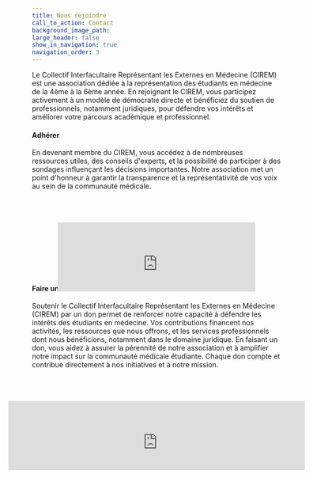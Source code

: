 ```yaml
---
title: Nous rejoindre
call_to_action: Contact
background_image_path:
large_header: false
show_in_navigation: true
navigation_order: 3
---
```


Le Collectif Interfacultaire Représentant les Externes en Médecine (CIREM) est une association dédiée à la représentation des étudiants en médecine de la 4ème à la 6ème année. En rejoignant le CIREM, vous participez activement à un modèle de démocratie directe et bénéficiez du soutien de professionnels, notamment juridiques, pour défendre vos intérêts et améliorer votre parcours académique et professionnel.

#### Adhérer

En devenant membre du CIREM, vous accédez à de nombreuses ressources utiles, des conseils d'experts, et la possibilité de participer à des sondages influençant les décisions importantes. Notre association met un point d'honneur à garantir la transparence et la représentativité de vos voix au sein de la communauté médicale.

<div style="display: flex; justify-content: center; margin-top: 100px;">
  <div style="transform: scale(2); transform-origin: center;">
    <iframe id="haWidget" allowtransparency="true" src="https://www.helloasso.com/associations/collectif-interfacultaire-representant-les-externes-en-medecine/adhesions/adhesion/widget-bouton" style="width: 200px; height: 70px; border: none;"></iframe>
  </div>
</div>

#### Faire un don

Soutenir le Collectif Interfacultaire Représentant les Externes en Médecine (CIREM) par un don permet de renforcer notre capacité à défendre les intérêts des étudiants en médecine. Vos contributions financent nos activités, les ressources que nous offrons, et les services professionnels dont nous bénéficions, notamment dans le domaine juridique. En faisant un don, vous aidez à assurer la pérennité de notre association et à amplifier notre impact sur la communauté médicale étudiante. Chaque don compte et contribue directement à nos initiatives et à notre mission.

<div style="display: flex; justify-content: center; margin-top: 100px;">
  <div style="transform: scale(2); transform-origin: center;">
    <iframe id="haWidget" allowtransparency="true" src="https://www.helloasso.com/associations/collectif-interfacultaire-representant-les-externes-en-medecine/formulaires/1/widget-bouton" style="width: 100%; height: 70px; border: none;"></iframe>
  </div>
</div>
